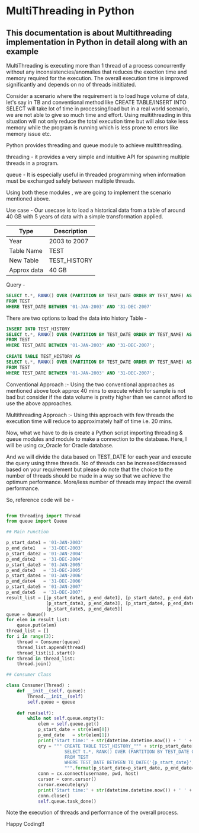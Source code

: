 # MultiThreading in Python

## This documentation is about Multithreading implementation in Python in detail along with an example

MultiThreading is executing more than 1 thread of a process concurrently without any inconsistencies/anomalies that reduces the exection time and memory required for the execution.
The overall execution time is improved significantly and depends on no of threads inititiated. 

Consider a scenario where the requirement is to load huge volume of data, let's say in TB and conventional method like CREATE TABLE/INSERT INTO SELECT will take lot of time 
in processing/load but in a real world scenario, we are not able to give so much time and effort. Using multithreading in this situation will not only 
reduce the total execution time but will also take less memory while the program is running which is less prone to errors like memory issue etc.

Python provides threading and queue module to achieve multithreading. 

threading -  it provides a very simple and intuitive API for spawning multiple threads in a program.

queue - It is especially useful in threaded programming when information must be exchanged safely between multiple threads.

Using both these modules , we are going to implement the scenario mentioned above.

Use case - Our usecase is to load a historical data from a table of around 40 GB with 5 years of data with a simple transformation applied.

| Type        | Description  |
| ----------- | -----------  |
| Year        | 2003 to 2007 |
| Table Name  | TEST         |
| New Table   |TEST_HISTORY  |
| Approx data | 40 GB        |

Query - 

```sql
SELECT t.*, RANK() OVER (PARTITION BY TEST_DATE ORDER BY TEST_NAME) AS RN
FROM TEST
WHERE TEST_DATE BETWEEN '01-JAN-2003' AND '31-DEC-2007'
```

There are two options to load the data into history Table -

```sql 
INSERT INTO TEST_HISTORY
SELECT t.*, RANK() OVER (PARTITION BY TEST_DATE ORDER BY TEST_NAME) AS RN
FROM TEST
WHERE TEST_DATE BETWEEN '01-JAN-2003' AND '31-DEC-2007';
   
CREATE TABLE TEST_HISTORY AS 
SELECT t.*, RANK() OVER (PARTITION BY TEST_DATE ORDER BY TEST_NAME) AS RN
FROM TEST
WHERE TEST_DATE BETWEEN '01-JAN-2003' AND '31-DEC-2007';
```   

Conventional Approach :- Using the two conventional approaches as mentioned above took approx 40 mins to execute which for sample is not bad 
but consider if the data volume is pretty higher than we cannot afford to use the above approaches.

Multithreading Approach :- Using this approach with few threads the execution time will reduce to approximately half of time i.e. 20 mins.

Now, what we have to do is create a Python script importing threading & queue modules and module to make a connection to the database. 
Here, I will be using cx_Oracle for Oracle database.

And we will divide the data based on TEST_DATE for each year and execute the query using three threads. No of threads can be increased/decreased based on 
your requirement but please do note that the choice to the number of threads should be made in a way so that we achieve the optimum performance. 
More/less number of threads may impact the overall performance.

So, reference code will be -

```python

from threading import Thread
from queue import Queue

## Main Function

p_start_date1 = '01-JAN-2003'
p_end_date1   = '31-DEC-2003'
p_start_date2 = '01-JAN-2004'
p_end_date2   = '31-DEC-2004'
p_start_date3 = '01-JAN-2005'
p_end_date3   = '31-DEC-2005'
p_start_date4 = '01-JAN-2006'
p_end_date4   = '31-DEC-2006'
p_start_date5 = '01-JAN-2007'
p_end_date5   = '31-DEC-2007'
result_list = [[p_start_date1, p_end_date1], [p_start_date2, p_end_date2],
               [p_start_date3, p_end_date3], [p_start_date4, p_end_date4],
               [p_start_date5, p_end_date5]]
queue = Queue()
for elem in result_list:
    queue.put(elem)
thread_list = []    
for i in range(3):
    thread = Consumer(queue)
    thread_list.append(thread)
    thread_list[i].start()
for thread in thread_list:
    thread.join()

## Consumer Class

class Consumer(Thread) :
    def __init__(self, queue):
        Thread.__init__(self)
        self.queue = queue
    
    def run(self):
        while not self.queue.empty():
            elem = self.queue.get()
            p_start_date = str(elem[0])
            p_end_date   = str(elem[1])
            print('Start time:' + str(datetime.datetime.now()) + ' ' + p_start_date + ' ' + p_end_date)
            qry = """ CREATE TABLE TEST_HISTORY_""" + str(p_start_date[-4:0]) + """ AS 
                      SELECT t.*, RANK() OVER (PARTITION BY TEST_DATE ORDER BY TEST_NAME) AS RN
                      FROM TEST
                      WHERE TEST_DATE BETWEEN TO_DATE('{p_start_date}', 'DD-MON-YYYY') AND TO_DATE('{p_end_date}', 'DD-MON-YYYY') 
                      """.format(p_start_date=p_start_date, p_end_date=p_end_date)
            conn = cx.connect(username, pwd, host) 
            cursor = conn.cursor()
            cursor.execute(qry)
            print('Start time:' + str(datetime.datetime.now()) + ' ' + p_start_date + ' ' + p_end_date)
            conn.close()
            self.queue.task_done()
```

Note the execution of threads and performance of the overall process.

Happy Coding!!


